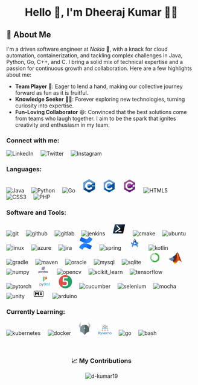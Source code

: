 <h1 align="center">Hello 👋, I'm Dheeraj Kumar 🧑🏻 </h1>

## 🌱 About Me

I'm a driven software engineer at *Nokia* 🚀, with a knack for cloud automation, containerization, and tackling complex challenges in Java, Python, Go, C++, and C. I bring a solid mix of technical expertise and a passion for continuous growth and collaboration. Here are a few highlights about me:

- **Team Player** 🤼: Eager to lend a hand, making our collective journey forward as fun as it is fruitful.
- **Knowledge Seeker** 🕵️‍♂️: Forever exploring new technologies, turning curiosity into expertise.
- **Fun-Loving Collaborator** 😄: Convinced that the best solutions come from teams who laugh together. I aim to be the spark that ignites creativity and enthusiasm in my team.


<!-- <br />
<p align="left">
  <a href="https://github.com/ryo-ma/github-profile-trophy">
    <img src="https://github-profile-trophy.vercel.app/?username=d-kumar19" alt="d-kumar19" />
  </a>
</p> -->


<h3 align="left">Connect with me:</h3>
<p align="left">
  <img src="https://www.vectorlogo.zone/logos/linkedin/linkedin-icon.svg" alt="LinkedIn" title="LinkedIn" width="40px" style="padding-right:15px;"/>
  <img src="https://www.vectorlogo.zone/logos/twitter/twitter-tile.svg" alt="Twitter" title="Twitter" width="40px" style="padding-right:15px;"/>
  <img src="https://www.vectorlogo.zone/logos/instagram/instagram-icon.svg" alt="Instagram" title="Instagram" width="40px" style="padding-right:15px;"/>
</p>


<h3 align="left">Languages: </h3>
<p align="left">
  <img src="https://www.vectorlogo.zone/logos/java/java-icon.svg" alt="Java" title="Java" width="35px" style="padding-right:15px;"/>
  <img src="https://www.vectorlogo.zone/logos/python/python-icon.svg" alt="Python" title="Python" width="35px" style="padding-right:15px;"/>
  <img src="https://www.vectorlogo.zone/logos/golang/golang-icon.svg" alt="Go" title="Go" width="35px" style="padding-right:15px;"/>
  <img src="https://raw.githubusercontent.com/devicons/devicon/master/icons/cplusplus/cplusplus-original.svg" alt="C++" title="C++" width="35px" style="padding-right:15px;"/>
  <img src="https://raw.githubusercontent.com/devicons/devicon/master/icons/c/c-original.svg" alt="C" title="C" width="35px" style="padding-right:15px;"/>
  <img src="https://raw.githubusercontent.com/devicons/devicon/master/icons/csharp/csharp-original.svg" alt="C#" title="C#" width="35px" style="padding-right:15px;"/>
  <img src="https://www.vectorlogo.zone/logos/w3_html5/w3_html5-icon.svg" alt="HTML5" title="HTML5" width="35px" style="padding-right:15px;"/>
  <img src="https://www.vectorlogo.zone/logos/w3_css/w3_css-icon.svg" alt="CSS3" title="CSS3" width="35px" style="padding-right:15px;"/>
  <img src="https://www.vectorlogo.zone/logos/php/php-icon.svg" alt="PHP" title="PHP" width="35px" style="padding-right:15px;"/>
</p>


<h3 align="left">Software and Tools: </h3>
<p align="left">
    <img src="https://www.vectorlogo.zone/logos/git-scm/git-scm-icon.svg" alt="git" title="Git" width="35px" style="padding-right:15px;"/>
    <img src="https://www.vectorlogo.zone/logos/github/github-icon.svg" alt="github" title="GitHub" width="35px" style="padding-right:15px;"/>
    <img src="https://www.vectorlogo.zone/logos/gitlab/gitlab-icon.svg" alt="gitlab" title="GitLab" width="35px" style="padding-right:15px;"/>
    <img src="https://www.vectorlogo.zone/logos/jenkins/jenkins-icon.svg" alt="jenkins" title="Jenkins" width="35px" style="padding-right:15px;"/>
    <img src="./img/powershell.png" alt="powershell" title="PowerShell" width="35px" style="padding-right:15px;"/>
    <img src="https://www.vectorlogo.zone/logos/cmake/cmake-icon.svg" alt="cmake" title="CMake" width="35px" style="padding-right:15px;"/>
    <img src="https://www.vectorlogo.zone/logos/ubuntu/ubuntu-icon.svg" alt="ubuntu" title="Ubuntu" width="35px" style="padding-right:15px;"/>
    <img src="https://www.vectorlogo.zone/logos/linux/linux-icon.svg" alt="linux" title="Linux" width="35px" style="padding-right:15px;"/>
    <img src="https://www.vectorlogo.zone/logos/microsoft_azure/microsoft_azure-icon.svg" alt="azure" title="Microsoft Azure" width="35px" style="padding-right:15px;"/>
    <img src="https://www.vectorlogo.zone/logos/atlassian_jira/atlassian_jira-icon.svg" alt="jira" title="JIRA" width="35px" style="padding-right:15px;"/>
    <img src="https://github.com/devicons/devicon/blob/v2.15.1/icons/confluence/confluence-original.svg" alt="confluence" title="Confluence" width="35px" style="padding-right:15px;"/>
    <img src="https://www.vectorlogo.zone/logos/springio/springio-icon.svg" alt="spring" title="Spring" width="35px" style="padding-right:15px;"/>
    <img src="./img/android_studio.jpeg" alt="android_studio" title="Android Studio" width="35px" style="padding-right:15px;"/>
    <img src="https://www.vectorlogo.zone/logos/kotlinlang/kotlinlang-icon.svg" alt="kotlin" title="Kotlin" width="35px" style="padding-right:15px;"/>
    <img src="https://www.vectorlogo.zone/logos/gradle/gradle-icon.svg" alt="gradle" title="Gradle" width="35px" style="padding-right:15px;"/>
    <img src="https://www.vectorlogo.zone/logos/apache_maven/apache_maven-icon.svg" alt="maven" title="Maven" width="35px" style="padding-right:15px;"/>
    <img src="https://www.vectorlogo.zone/logos/oracle/oracle-icon.svg" alt="oracle" title="Oracle" width="35px" style="padding-right:15px;"/>
    <img src="https://www.vectorlogo.zone/logos/mysql/mysql-icon.svg" alt="mysql" title="MySQL" width="35px" style="padding-right:15px;"/>
    <img src="https://www.vectorlogo.zone/logos/sqlite/sqlite-icon.svg" alt="sqlite" title="SQLite" width="35px" style="padding-right:15px;"/>
    <img src="./img/anaconda.png" alt="anaconda" title="Anaconda" width="35px" style="padding-right:15px;"/>
    <img src="./img/matlab.jpeg" alt="matlab" title="MATLAB" width="35px" style="padding-right:15px;"/>
    <img src="https://www.vectorlogo.zone/logos/numpy/numpy-icon.svg" alt="numpy" title="NumPy" width="35px" style="padding-right:15px;"/>
    <img src="./img/pandas.png" alt="pandas" title="Pandas" width="35px" style="padding-right:15px;"/>
    <img src="https://www.vectorlogo.zone/logos/opencv/opencv-icon.svg" alt="opencv" title="OpenCV" width="35px" style="padding-right:15px;"/>
    <img src="https://upload.wikimedia.org/wikipedia/commons/0/05/Scikit_learn_logo_small.svg" alt="scikit_learn" title="Scikit Learn" width="35px" style="padding-right:15px;"/>
    <img src="https://www.vectorlogo.zone/logos/tensorflow/tensorflow-icon.svg" alt="tensorflow" title="TensorFlow" width="35px" style="padding-right:15px;"/>
    <img src="https://www.vectorlogo.zone/logos/pytorch/pytorch-icon.svg" alt="pytorch" title="PyTorch" width="35px" style="padding-right:15px;"/>
    <img src="./img/pytest.svg" alt="pytest" title="PyTest" width="35px" style="padding-right:15px;"/>
    <img src="./img/junit.png" alt="junit" title="JUnit" width="35px" style="padding-right:15px;"/>
    <img src="https://www.vectorlogo.zone/logos/cucumberio/cucumberio-icon.svg" alt="cucumber" title="Cucumber" width="35px" style="padding-right:15px;"/>
    <img src="https://skillicons.dev/icons?i=selenium" alt="selenium" title="Selenium" width="35px" style="padding-right:15px;"/>
    <img src="https://www.vectorlogo.zone/logos/mochajs/mochajs-icon.svg" alt="mocha" title="Mocha" width="35px" style="padding-right:15px;"/>
    <img src="https://www.vectorlogo.zone/logos/unity3d/unity3d-icon.svg" alt="unity" title="Unity" width="35px" style="padding-right:15px;"/>
    <img src="./img/markdown.png" alt="markdown" title="Markdown" width="35px" style="padding-right:15px;"/>
    <img src="https://www.vectorlogo.zone/logos/arduino/arduino-icon.svg" alt="arduino" title="Arduino" width="35px" style="padding-right:15px;"/>
</p>


<h3 align="left">Currently Learning: </h3>
<p align="left">
    <img src="https://www.vectorlogo.zone/logos/kubernetes/kubernetes-icon.svg" alt="kubernetes" title="Kubernetes" width="35px" style="padding-right:15px;"/>
    <img src="https://www.vectorlogo.zone/logos/docker/docker-icon.svg" alt="docker" title="Docker" width="35px" style="padding-right:15px;"/>
    <img src="./img/opa.png" alt="rego" title="Open Policy Agent (OPA)" width="35px" style="padding-right:15px;"/>
    <img src="./img/kyverno.png" alt="kyverno" title="Kyverno" width="35px" style="padding-right:15px;"/>
    <img src="https://www.vectorlogo.zone/logos/golang/golang-icon.svg" alt="go" title="Go Language" width="35px" style="padding-right:15px;"/>
    <img src="https://www.vectorlogo.zone/logos/gnu_bash/gnu_bash-icon.svg" alt="bash" title="GNU Bash" width="35px" style="padding-right:15px;"/>
</p>


<!-- <br />
<h3 align="center">📊 My GitHub Stats</h3>
<p align="center">
  <img src="https://github-readme-stats.vercel.app/api/top-langs?username=d-kumar19&show_icons=true&locale=en&layout=compact"
  alt="d-kumar19" />
</p>


<p align="center">
  <img src="https://github-readme-stats.vercel.app/api?username=d-kumar19&show_icons=true&locale=en"
  alt="d-kumar19" />
</p> -->


<br />
<h3 align="center">📈 My Contributions</h3>
<p align="center">
  <img src="https://github-readme-streak-stats.herokuapp.com/?user=d-kumar19&" alt="d-kumar19" />
</p>
